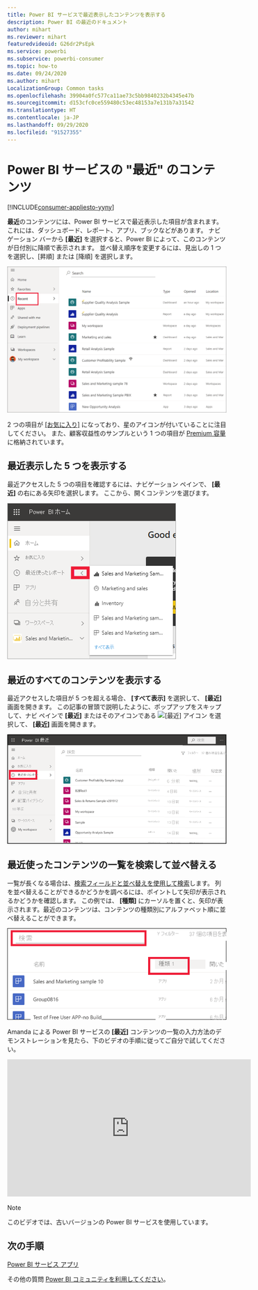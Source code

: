 ```yaml
---
title: Power BI サービスで最近表示したコンテンツを表示する
description: Power BI の最近のドキュメント
author: mihart
ms.reviewer: mihart
featuredvideoid: G26dr2PsEpk
ms.service: powerbi
ms.subservice: powerbi-consumer
ms.topic: how-to
ms.date: 09/24/2020
ms.author: mihart
LocalizationGroup: Common tasks
ms.openlocfilehash: 39904a0fc577ca11ae73c5bb9840232b4345e47b
ms.sourcegitcommit: d153cfc0ce559480c53ec48153a7e131b7a31542
ms.translationtype: HT
ms.contentlocale: ja-JP
ms.lasthandoff: 09/29/2020
ms.locfileid: "91527355"
---
```

# <a name="recent-content-in-the-power-bi-service"></a>Power BI サービスの "**最近**" のコンテンツ

[!INCLUDE[consumer-appliesto-yyny](../includes/consumer-appliesto-yyny.md)]

**最近**のコンテンツには、Power BI サービスで最近表示した項目が含まれます。 これには、ダッシュボード、レポート、アプリ、ブックなどがあります。 ナビゲーション バーから **[最近]** を選択すると、Power BI によって、このコンテンツが日付別に降順で表示されます。  並べ替え順序を変更するには、見出しの 1 つを選択し、[昇順] または [降順] を選択します。


![最近のコンテンツ ウィンドウ](./media/end-user-recent/power-bi-recents.png)

2 つの項目が [[お気に入り]](end-user-favorite.md) になっており、星のアイコンが付いていることに注目してください。 また、顧客収益性のサンプルという 1 つの項目が [Premium 容量](end-user-license.md)に格納されています。

## <a name="see-your-five-most-recents"></a>最近表示した 5 つを表示する

最近アクセスした 5 つの項目を確認するには、ナビゲーション ペインで、 **[最近]** の右にある矢印を選択します。  ここから、開くコンテンツを選びます。 

![最近のコンテンツ ポップアップ](./media/end-user-recent/power-bi-recent-fly-out.png)

## <a name="see-all-of-your-recent-content"></a>最近のすべてのコンテンツを表示する

最近アクセスした項目が 5 つを超える場合、 **[すべて表示]** を選択して、 **[最近]** 画面を開きます。 この記事の冒頭で説明したように、ポップアップをスキップして、ナビ ペインで **[最近]** またはそのアイコンである ![[最近] アイコン](./media/end-user-recent/power-bi-icon.png) を選択して、 **[最近]** 画面を開きます。

![最近のコンテンツをすべて表示する](./media/end-user-recent/power-bi-admin-recent.png)


## <a name="search-and-sort-your-list-of-recent-content"></a>最近使ったコンテンツの一覧を検索して並べ替える

一覧が長くなる場合は、[検索フィールドと並べ替えを使用して検索](end-user-search-sort.md)します。 列を並べ替えることができるかどうかを調べるには、ポイントして矢印が表示されるかどうかを確認します。 この例では、 **[種類]** にカーソルを置くと、矢印が表示されます。最近のコンテンツは、コンテンツの種類別にアルファベット順に並べ替えることができます。 

![検索フィールドと並べ替え矢印の両方を示すスクリーンショット](./media/end-user-recent/power-bi-recent-sort-search.png)

Amanda による Power BI サービスの **[最近]** コンテンツの一覧の入力方法のデモンストレーションを見たら、下のビデオの手順に従ってご自分で試してください。

<iframe width="560" height="315" src="https://www.youtube.com/embed/G26dr2PsEpk" frameborder="0" allowfullscreen></iframe>

> [!NOTE]
> このビデオでは、古いバージョンの Power BI サービスを使用しています。

<!--
## Actions available from the **Recent** content list
The actions available to you will depend on the settings assigned by the content *designer*. Some of your options may include:
* Select the star icon to [favorite a dashboard, report, or app](end-user-favorite.md) ![star icon](./media/end-user-shared-with-me/power-bi-star-icon.png).
* Some dashboards and reports can be re-shared  ![share icon](./media/end-user-shared-with-me/power-bi-share-icon-new.png).
* [Open the report in Excel](end-user-export.md) ![export to Excel icon](./media/end-user-shared-with-me/power-bi-excel.png) 
* [View insights](end-user-insights.md) that Power BI finds in the data ![insights icon](./media/end-user-shared-with-me/power-bi-insights.png). -->





## <a name="next-steps"></a>次の手順
[Power BI サービス アプリ](end-user-apps.md)

その他の質問 [Power BI コミュニティを利用してください](https://community.powerbi.com/)。

